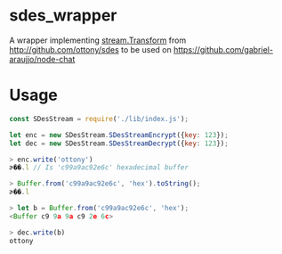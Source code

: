 # sdes_wrapper
A wrapper implementing [stream.Transform](https://nodejs.org/api/stream.html#stream_class_stream_transform) from http://github.com/ottony/sdes to be used on https://github.com/gabriel-araujjo/node-chat

# Usage

```javascript
const SDesStream = require('./lib/index.js');

let enc = new SDesStream.SDesStreamEncrypt({key: 123});
let dec = new SDesStream.SDesStreamDecrypt({key: 123});

> enc.write('ottony')
ɚ��.l // Is 'c99a9ac92e6c' hexadecimal buffer

> Buffer.from('c99a9ac92e6c', 'hex').toString();
ɚ��.l

> let b = Buffer.from('c99a9ac92e6c', 'hex');
<Buffer c9 9a 9a c9 2e 6c>

> dec.write(b)
ottony
```
